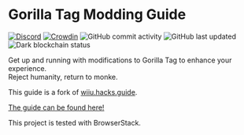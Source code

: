 # Gorilla Tag Modding Guide

[![Discord](https://img.shields.io/discord/810644499763691540)](https://discord.gg/b2MhDBAzTv) [![Crowdin](https://badges.crowdin.net/gorilla-tag-modding-guide/localized.svg)](https://crowdin.com/project/gorilla-tag-modding-guide) ![GitHub commit activity](https://img.shields.io/github/commit-activity/m/burritosoftware/GorillaTag-Modding-Guide) ![GitHub last updated](https://img.shields.io/github/last-commit/burritosoftware/GorillaTag-Modding-Guide?label=last%20updated) ![Dark blockchain status](https://img.shields.io/badge/dark%20blockchain-enabled-red)

Get up and running with modifications to Gorilla Tag to enhance your experience.  
Reject humanity, return to monke.

This guide is a fork of [wiiu.hacks.guide](https://wiiu.hacks.guide).

[The guide can be found here!](https://gorillatagmodding.burrito.software)

This project is tested with BrowserStack.
